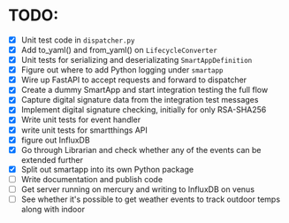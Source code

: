 # TODO:

- [x] Unit test code in `dispatcher.py`
- [x] Add to_yaml() and from_yaml() on `LifecycleConverter`
- [x] Unit tests for serializing and deserializating `SmartAppDefinition`
- [x] Figure out where to add Python logging under `smartapp`
- [x] Wire up FastAPI to accept requests and forward to dispatcher
- [x] Create a dummy SmartApp and start integration testing the full flow
- [x] Capture digital signature data from the integration test messages
- [x] Implement digital signature checking, initially for only RSA-SHA256
- [x] Write unit tests for event handler
- [x] write unit tests for smartthings API
- [x] figure out InfluxDB 
- [x] Go through Librarian and check whether any of the events can be extended further
- [x] Split out smartapp into its own Python package
- [ ] Write documentation and publish code
- [ ] Get server running on mercury and writing to InfluxDB on venus
- [ ] See whether it's possible to get weather events to track outdoor temps along with indoor
